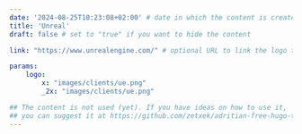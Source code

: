 ```yaml
---
date: '2024-08-25T10:23:08+02:00' # date in which the content is created - defaults to "today"
title: 'Unreal'
draft: false # set to "true" if you want to hide the content 

link: "https://www.unrealengine.com/" # optional URL to link the logo to

params:
    logo:
        x: "images/clients/ue.png"
        _2x: "images/clients/ue.png"

## The content is not used (yet). If you have ideas on how to use it, 
## you can suggest it at https://github.com/zetxek/adritian-free-hugo-theme/discussions 
---
```

